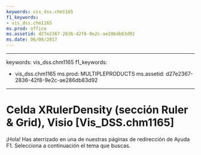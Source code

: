 ```yaml
---
keywords: vis_dss.chm1165
f1_keywords:
- vis_dss.chm1165
ms.prod: office
ms.assetid: d27e2367-2836-42f8-9e2c-ae286db83d92
ms.date: 06/08/2017
---
```


---
keywords: vis_dss.chm1165
f1_keywords:
- vis_dss.chm1165
ms.prod: MULTIPLEPRODUCTS
ms.assetid: d27e2367-2836-42f8-9e2c-ae286db83d92
---


# Celda XRulerDensity (sección Ruler &amp; Grid), Visio [Vis_DSS.chm1165]

¡Hola! Has aterrizado en una de nuestras páginas de redirección de Ayuda F1. Selecciona a continuación el tema que buscas.



